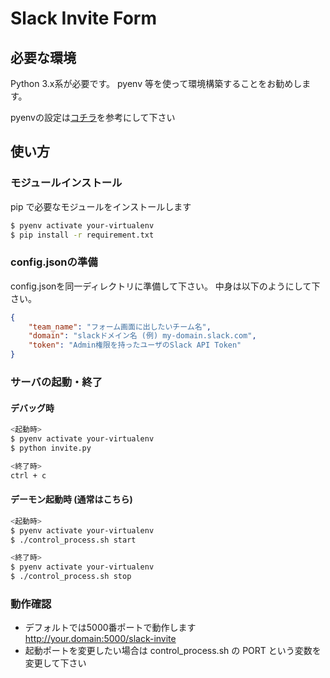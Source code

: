 # Slack Invite Form

## 必要な環境

Python 3.x系が必要です。
pyenv 等を使って環境構築することをお勧めします。

pyenvの設定は[コチラ](http://qiita.com/la_luna_azul/items/3f64016feaad1722805c)を参考にして下さい

## 使い方

### モジュールインストール

pip で必要なモジュールをインストールします

```bash
$ pyenv activate your-virtualenv
$ pip install -r requirement.txt
```

### config.jsonの準備
config.jsonを同一ディレクトリに準備して下さい。
中身は以下のようにして下さい。

```json:config.json
{
    "team_name": "フォーム画面に出したいチーム名",
    "domain": "slackドメイン名 (例) my-domain.slack.com",
    "token": "Admin権限を持ったユーザのSlack API Token"
}
```

### サーバの起動・終了

#### デバッグ時

```bash
<起動時>
$ pyenv activate your-virtualenv
$ python invite.py

<終了時>
ctrl + c
```

#### デーモン起動時 (通常はこちら)

```bash
<起動時>
$ pyenv activate your-virtualenv
$ ./control_process.sh start

<終了時>
$ pyenv activate your-virtualenv
$ ./control_process.sh stop
```

### 動作確認

* デフォルトでは5000番ポートで動作します
    http://your.domain:5000/slack-invite
* 起動ポートを変更したい場合は control_process.sh の PORT という変数を変更して下さい
